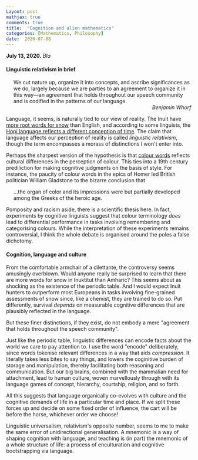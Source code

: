 ```yaml
---
Layout: post
mathjax: true
comments: true
title:  "Cognition and alien mathematics"
categories: [Mathematics, Philosophy]
date:  2020-07-08
---
```


**July 13, 2020.** *Bla*

#### Linguistic relativism in brief

<span style="padding-left: 20px; display:block">
We cut nature up, organize it into
concepts, and ascribe significances as we do, largely because we are
parties to an agreement to organize it in this way—an agreement that
holds throughout our speech community and is codified in the patterns
of our language.
</span>

<!-- We dissect nature along lines laid down by our native language. The
categories and types that we isolate from the world of phenomena we do
not find there because they stare every observer in the face; on the
contrary, the world is presented in a kaleidoscope flux of impressions
which has to be organized by our minds—and this means largely by the
linguistic systems of our minds. -->

<div style="text-align: right"><i>Benjamin Whorf</i> </div>

Language, it seems, is naturally tied to our view of reality.
The Inuit have
[more root words for snow](https://en.wikipedia.org/wiki/Eskimo_words_for_snow)
than English, and according to some linguists,
the
[Hopi language reflects a different conception of time](https://en.wikipedia.org/wiki/Hopi_time_controversy).
The claim that language affects our perception of reality is called
*linguistic relativism*, though the term encompasses a morass of
distinctions I won't enter into.

Perhaps the sharpest version of the hypothesis is that
[colour words](https://en.wikipedia.org/wiki/Linguistic_relativity_and_the_color_naming_debate)
reflects cultural differences in the perception of colour.
This ties into a 19th century prediliction for making cognitive
judgments on the basis of style.
For instance, the paucity of colour words in the epics of Homer led
British politician William Gladstone to the bizarre conclusion that

<span style="padding-left: 20px; display:block">
...the organ of color and its impressions were but partially
developed among the Greeks of the heroic age.
</span>

Pomposity and racism aside, there is a scientific thesis
here.
In fact, experiments by cognitive linguists suggest that colour
terminology *does* lead to differential performance in tasks involving
remembering and categorising colours.
While the interpretation of these experiments remains controversial, I
think the whole debate is organised around the poles a false dichotomy.

#### Cognition, language and culture

From the comfortable armchair of a dilettante, the controversy seems
amusingly overblown.
Would anyone really be surprised to learn that there are more words
for snow in Inuktitut than Amharic?
This seems about as shocking as the existence of the periodic table.
And I would expect Inuit hunters to outperform most Europeans in tasks
involving fine-grained assessments of snow since, like a
chemist, they are trained to do so.
Put differently, survival *depends* on measurable cognitive
differences that are plausibly reflected in the language.
<!-- There is every reason to suppose there are measurable cognitive
differences; survival depends on it. -->

But these finer distinctions, if they exist, do not embody a mere
"agreement that holds throughout the speech community".
<!-- Certainly it is an agreement, but it not an arbitrary one.-->
Just like the periodic table, linguistic differences can encode
facts about the world we care to pay attention to.
I use the word "encode" deliberately, since words tokenise relevant
differences in a way that aids *compression*.
It literally takes less bites to say things, and lowers the coginitive
burden of storage and manipulation, thereby facilitating both
reasoning and communication.
But our big brains, combined with the mammalian need for attachment,
lead to human culture, woven marvellously through with its language
games of concept, hierarchy, courtship, religion, and so forth.
<!-- It will also presumably have cultural relevance, with words playing an
important role in the system of concepts, hierarchies, relationships and language
games that human culture is built on.
Tokenises relevant differences is facilitates reasoning and communication. -->

All this suggests that language organically co-evolves with culture
and the cognitive demands of life in a particular time and place.
If we split these forces up and decide on some fixed order of
influence, the cart will be before the horse, whichever order we choose!
<!--Linguistic relativism is wrong, not because language does not affect
thought, but rather, because they organically co-evolve.-->
Linguistic universalism, relativism's opposite number, seems to me to
make the same error of unidirectional generalisation.
A mnemonic is a way of shaping cognition with language, and teaching
is (in part) the mnemonic of a whole structure of life: a process of
enculturation and cognitive bootstrapping via language.
<!--(Of course, teaching has a strongly social aspect as well, but the -->
<!--point is that the influence is sometimes relatively unilateral, -->
<!--pace universalism.)-->
